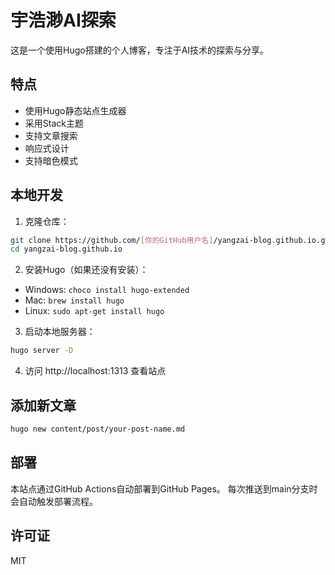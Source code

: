 # 宇浩渺AI探索

这是一个使用Hugo搭建的个人博客，专注于AI技术的探索与分享。

## 特点

- 使用Hugo静态站点生成器
- 采用Stack主题
- 支持文章搜索
- 响应式设计
- 支持暗色模式

## 本地开发

1. 克隆仓库：
```bash
git clone https://github.com/[你的GitHub用户名]/yangzai-blog.github.io.git
cd yangzai-blog.github.io
```

2. 安装Hugo（如果还没有安装）：
- Windows: `choco install hugo-extended`
- Mac: `brew install hugo`
- Linux: `sudo apt-get install hugo`

3. 启动本地服务器：
```bash
hugo server -D
```

4. 访问 http://localhost:1313 查看站点

## 添加新文章

```bash
hugo new content/post/your-post-name.md
```

## 部署

本站点通过GitHub Actions自动部署到GitHub Pages。
每次推送到main分支时会自动触发部署流程。

## 许可证

MIT 
